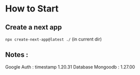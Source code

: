 # How to Start

## Create a next app

`npx create-next-app@latest ./` (in current dir)

## Notes :

Google Auth : timestamp 1.20.31
Database Mongoodb : 1.27.00

